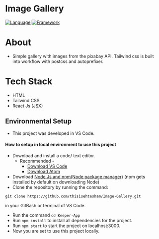 # Image Gallery
[![Language](https://img.shields.io/badge/Language-Javascript-blue.svg?style=flat)](https://www.javascript.com/)
[![Framework](https://img.shields.io/badge/Framework-Reactjs-brightgreen.svg?style=flat)](https://reactjs.org/)
# About
- Simple gallery with images from the pixabay API. Tailwind css is built into workflow with postcss and autoprefixer.
<!-- - It's functionality includes:
  - Adding a note
  - Deleting a note 
  - Implemented using JSX
  - Styled with CSS and Material UI. -->
# Tech Stack
- HTML
- Tailwind CSS
- React Js (JSX)
<!-- ## Demo Video
[Google-Keep-Clone.webm](https://user-images.githubusercontent.com/94623032/179485794-b4bc935e-2071-4d66-bd75-a3377c48d9fb.webm) -->
## Environmental Setup
- This project was developed in VS Code.
#### How to setup in local environment to use this project
- Download and install a code/ text editor.
  - Recommended -
    - [Download VS Code](https://code.visualstudio.com/download)
    - [Download Atom](https://atom.io/)
- Download [Node Js and npm(Node package manager)](https://nodejs.org/en/) (npm gets installed by default on downloading Node)
- Clone the repository by running the command:
```
git clone https://github.com/thisisehtesham/Image-Gallery.git
```
in your GitBash or terminal of VS Code.
- Run the command `cd Keeper-App`
- Run `npm install` to install all dependencies for the project.
- Run `npm start` to start the project on localhost:3000.
- Now you are set to use this project locally.